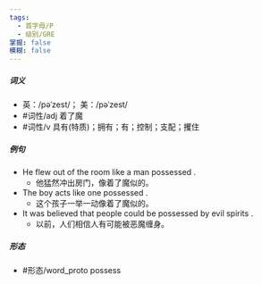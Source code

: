 ```yaml
---
tags:
  - 首字母/P
  - 级别/GRE
掌握: false
模糊: false
---
```

##### 词义
- 英：/pəˈzest/； 美：/pəˈzest/
- #词性/adj  着了魔
- #词性/v  具有(特质)；拥有；有；控制；支配；攫住
##### 例句
- He flew out of the room like a man possessed .
	- 他猛然冲出房门，像着了魔似的。
- The boy acts like one possessed .
	- 这个孩子一举一动像着了魔似的。
- It was believed that people could be possessed by evil spirits .
	- 以前，人们相信人有可能被恶魔缠身。
##### 形态
- #形态/word_proto possess
